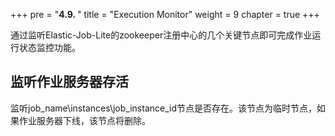 +++
pre = "<b>4.9. </b>"
title = "Execution Monitor"
weight = 9
chapter = true
+++

通过监听Elastic-Job-Lite的zookeeper注册中心的几个关键节点即可完成作业运行状态监控功能。

## 监听作业服务器存活

监听job_name\instances\job_instance_id节点是否存在。该节点为临时节点，如果作业服务器下线，该节点将删除。
